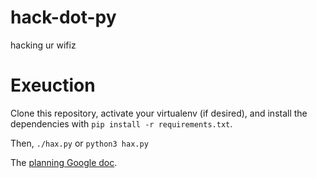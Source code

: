 # hack-dot-py

hacking ur wifiz

Exeuction
=========

Clone this repository, activate your virtualenv (if desired), and install the dependencies with `pip install -r requirements.txt`.

Then, `./hax.py` or `python3 hax.py`

The [planning Google doc](https://docs.google.com/document/d/1ZrCUYp0LBVkJim3dPs9TiJVY5LvWG7gMyFTWSPY9EIY/edit?ts=58efc3d4).
